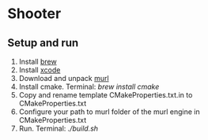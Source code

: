 # Shooter

## Setup and run

1. Install [brew](https://brew.sh)
1. Install [xcode](https://developer.apple.com/xcode/)
1. Download and unpack [murl](https://murlengine.com/?murlpage=download&murllang=en&murlfile=murl_2018.2.7478.zip)
1. Install cmake. Terminal: *brew install cmake*
1. Copy and rename template CMakeProperties.txt.in to CMakeProperties.txt
1. Configure your path to murl folder of the murl engine in CMakeProperties.txt
1. Run. Terminal: *./build.sh*